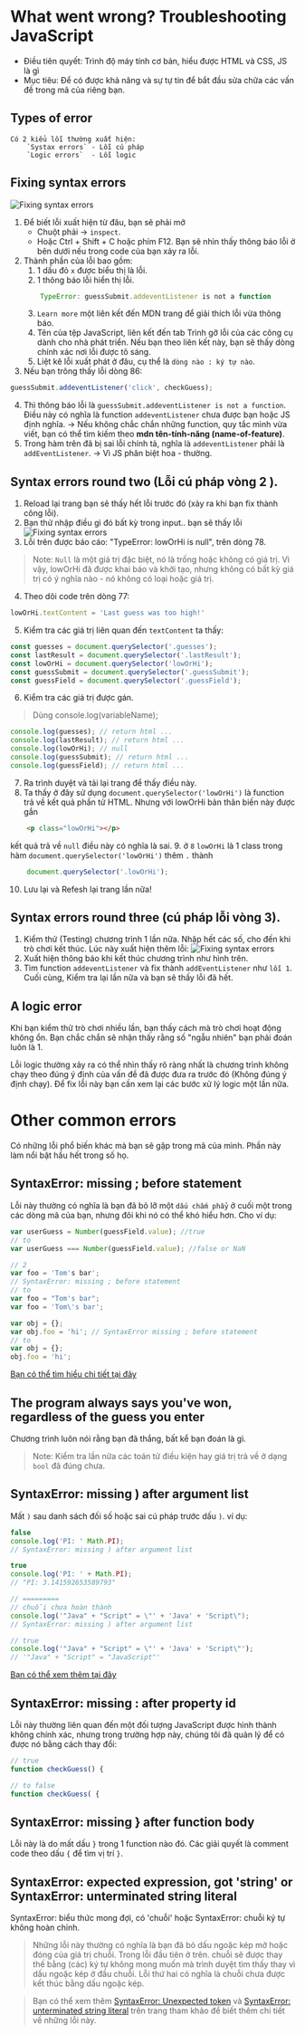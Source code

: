 # What went wrong? Troubleshooting JavaScript
- Điều tiên quyết: 
    Trình độ máy tính cơ bản, hiểu được HTML và CSS, JS là gì
- Mục tiêu: 
    Để có được khả năng và sự tự tin để bắt đầu sửa chữa các vấn đề trong mã của riêng bạn.

## Types of error
    Có 2 kiểu lỗi thường xuất hiện: 
        `Systax errors` - Lỗi cú pháp
        `Logic errors`  - Lỗi logic
    
## Fixing syntax errors
<img src="../images/Fixing-syntax-errors.png" title="Fixing syntax errors"><br/>
1. Để biết lỗi xuất hiện từ đâu, bạn sẽ phải mở 
    - Chuột phải -> `inspect`.
    - Hoặc Ctrl + Shift + C hoặc phím F12.
    Bạn sẽ nhìn thấy thông báo lỗi ở bên dưới nếu trong code của bạn xảy ra lỗi.
2. Thành phần của lỗi bao gồm:
    1. 1 dấu đỏ `x` được biểu thị là lỗi.
    2. 1 thông báo lỗi hiển thị lỗi.
    ```js
        TypeError: guessSubmit.addeventListener is not a function
    ```
    3. `Learn more` một liên kết đến MDN trang để giải thích lỗi vừa thông báo.
    4. Tên của tệp JavaScript, liên kết đến tab Trình gỡ lỗi của các công cụ dành cho nhà phát triển. Nếu bạn theo liên kết này, bạn sẽ thấy dòng chính xác nơi lỗi được tô sáng.
    5. Liệt kê lỗi xuất phát ở đâu, cụ thể là `dòng nào : ký tự nào`.
3. Nếu bạn trông thấy lỗi dòng 86: 
```js
guessSubmit.addeventListener('click', checkGuess);
```
4. Thì thông báo lỗi là `guessSubmit.addeventListener is not a function`. Điều này có nghĩa là function `addeventListener` chưa được bạn hoặc JS định nghĩa. 
    -> Nếu không chắc chắn những function, quy tắc mình vừa viết, bạn có thể tìm kiếm theo **mdn tên-tính-năng (name-of-feature)**.
5. Trong hàm trên đã bị sai lỗi chính tả, nghĩa là `addeventListener` phải là `addEventListener`.
    -> Vì JS phân biệt hoa - thường.

## Syntax errors round two (Lỗi cú pháp vòng 2 ).
1. Reload lại trang bạn sẽ thấy hết lỗi trước đó (xảy ra khi bạn fix thành công lỗi). 
2. Bạn thử nhập điều gì đó bất kỳ trong input.. bạn sẽ thấy lỗi
<img src="../images/systax-error-round-two.png" title="Fixing syntax errors"><br/>
3. Lỗi trên được báo cáo: "TypeError: lowOrHi is null", trên dòng 78.
> Note: `Null` là một giá trị đặc biệt, nó là trống hoặc không có giá trị. Vì vậy, lowOrHi đã được khai báo và khởi tạo, nhưng không có bất kỳ giá trị có ý nghĩa nào - nó không có loại hoặc giá trị.
4. Theo dõi code trên dòng 77: 
```js
lowOrHi.textContent = 'Last guess was too high!'
```
5. Kiểm tra các giá trị liên quan đến `textContent` ta thấy:
```js
const guesses = document.querySelector('.guesses');
const lastResult = document.querySelector('.lastResult');
const lowOrHi = document.querySelector('lowOrHi');
const guessSubmit = document.querySelector('.guessSubmit');
const guessField = document.querySelector('.guessField');
``` 
6. Kiểm tra các giá trị được gán.
> Dùng console.log(variableName);
```js
console.log(guesses); // return html ...
console.log(lastResult); // return html ...
console.log(lowOrHi); // null
console.log(guessSubmit); // return html ...
console.log(guessField); // return html ...
```
7. Ra trình duyệt và tải lại trang để thấy điều này.
8. Ta thấy ở đây sử dụng `document.querySelector('lowOrHi')` là function trả về kết quả phần tử HTML. Nhưng với lowOrHi bản thân biến này được gắn 
```html
    <p class="lowOrHi"></p>
```
kết quả trả về `null` điều này có nghĩa là sai.
9. ở `8` `lowOrHi` là 1 class trong hàm `document.querySelector('lowOrHi')` thêm `.` thành 
```js
    document.querySelector('.lowOrHi');
```
10. Lưu lại và Refesh lại trang lần nữa!

## Syntax errors round three (cú pháp lỗi vòng 3).
1. Kiểm thử (Testing) chương trình 1 lần nữa. Nhập hết các số, cho đến khi trò chơi kết thúc. Lúc này xuất hiện thêm lỗi:
<img src="../images/systax-error-round-3.png" title="Fixing syntax errors"><br/>
2. Xuất hiện thông báo khi kết thúc chương trình như hình trên.
3. Tìm function `addeventListener` và fix thành `addEventListener` như `lỗi 1`.
Cuối cùng, Kiểm tra lại lần nữa và bạn sẽ thấy lỗi đã hết.

## A logic error
Khi bạn kiểm thử trò chơi nhiều lần, bạn thấy cách mà trò chơi hoạt động không ổn. Bạn chắc chắn sẽ nhận thấy rằng số "ngẫu nhiên" bạn phải đoán luôn là 1.

Lỗi logic thường xảy ra có thể nhìn thấy rõ ràng nhất là chương trình không chạy theo đúng ý định của vấn đề đã được đưa ra trước đó (Không đúng ý định chạy). Để fix lỗi này bạn cần xem lại các bước xử lý logic một lần nữa.

# Other common errors
Có những lỗi phổ biến khác mà bạn sẽ gặp trong mã của mình. Phần này làm nổi bật hầu hết trong số họ.

## SyntaxError: missing ; before statement
Lỗi này thường có nghĩa là bạn đã bỏ lỡ một `dấu chấm phẩy` ở cuối một trong các dòng mã của bạn, nhưng đôi khi nó có thể khó hiểu hơn.
Cho ví dụ:
```js
var userGuess = Number(guessField.value); //true
// to
var userGuess === Number(guessField.value); //false or NaN

// 2
var foo = 'Tom's bar';
// SyntaxError: missing ; before statement
// to
var foo = "Tom's bar";
var foo = 'Tom\'s bar';

var obj = {};
var obj.foo = 'hi'; // SyntaxError missing ; before statement
// to
var obj = {};
obj.foo = 'hi';
```
[Bạn có thể tìm hiểu chi tiết tại đây](https://developer.mozilla.org/en-US/docs/Web/JavaScript/Reference/Errors/Missing_semicolon_before_statement)

## The program always says you've won, regardless of the guess you enter
Chương trình luôn nói rằng bạn đã thắng, bất kể bạn đoán là gì.

> Note: Kiểm tra lần nữa các toán tử điều kiện hay giá trị trả về ở dạng `bool` đã đúng chưa. 
## SyntaxError: missing ) after argument list
Mất `)` sau danh sách đối số hoặc sai cú pháp trước dấu `)`.
ví dụ:
```js
false
console.log('PI: ' Math.PI);
// SyntaxError: missing ) after argument list

true
console.log('PI: ' + Math.PI);
// "PI: 3.141592653589793"

// =========
// chuỗi chưa hoàn thành
console.log('"Java" + "Script" = \"' + 'Java' + 'Script\");
// SyntaxError: missing ) after argument list

// true
console.log('"Java" + "Script" = \"' + 'Java' + 'Script\"');
// '"Java" + "Script" = "JavaScript"'
```

[Bạn có thể xem thêm tại đây](https://developer.mozilla.org/en-US/docs/Web/JavaScript/Reference/Errors/Missing_parenthesis_after_argument_list)

## SyntaxError: missing : after property id
Lỗi này thường liên quan đến một đối tượng JavaScript được hình thành không chính xác, nhưng trong trường hợp này, chúng tôi đã quản lý để có được nó bằng cách thay đổi:
```js
// true
function checkGuess() {

// to false
function checkGuess( {
```
## SyntaxError: missing } after function body
Lỗi này là do mất dấu `}` trong 1 function nào đó. Các giải quyết là comment code theo dấu `{` để tìm vị trí `}`.

## SyntaxError: expected expression, got 'string' or SyntaxError: unterminated string literal
SyntaxError: biểu thức mong đợi, có 'chuỗi' hoặc SyntaxError: chuỗi ký tự không hoàn chỉnh.
> Những lỗi này thường có nghĩa là bạn đã bỏ dấu ngoặc kép mở hoặc đóng của giá trị chuỗi. 
Trong lỗi đầu tiên ở trên. chuỗi sẽ được thay thế bằng (các) ký tự không mong muốn mà trình duyệt tìm thấy thay vì dấu ngoặc kép ở đầu chuỗi. Lỗi thứ hai có nghĩa là chuỗi chưa được kết thúc bằng dấu ngoặc kép.

> Bạn có thể xem thêm [SyntaxError: Unexpected token](https://developer.mozilla.org/en-US/docs/Web/JavaScript/Reference/Errors/Unexpected_token) và [SyntaxError: unterminated string literal](https://developer.mozilla.org/en-US/docs/Web/JavaScript/Reference/Errors/Unterminated_string_literal) trên trang tham khảo để biết thêm chi tiết về những lỗi này.



